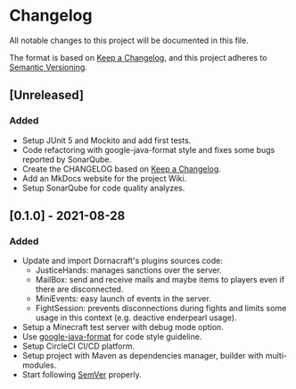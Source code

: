 # Changelog
All notable changes to this project will be documented in this file.

The format is based on [Keep a Changelog](https://keepachangelog.com/en/1.0.0/),
and this project adheres to [Semantic Versioning](https://semver.org/spec/v2.0.0.html).

## [Unreleased]
### Added
- Setup JUnit 5 and Mockito and add first tests.
- Code refactoring with google-java-format style and fixes some bugs reported by SonarQube.
- Create the CHANGELOG based on [Keep a Changelog](https://keepachangelog.com/en/1.0.0/).
- Add an MkDocs website for the project Wiki.
- Setup SonarQube for code quality analyzes.

## [0.1.0] - 2021-08-28
### Added
- Update and import Dornacraft's plugins sources code:
  - JusticeHands: manages sanctions over the server.
  - MailBox: send and receive mails and maybe items to players even if there
      are disconnected.
  - MiniEvents: easy launch of events in the server.
  - FightSession: prevents disconnections during fights and limits some usage
      in this context (e.g. deactive enderpearl usage).
- Setup a Minecraft test server with debug mode option.
- Use [google-java-format](https://google.github.io/styleguide/javaguide.html) for code style guideline.
- Setup CircleCI CI/CD platform.
- Setup project with Maven as dependencies manager, builder with multi-modules.
- Start following [SemVer](https://semver.org) properly.
